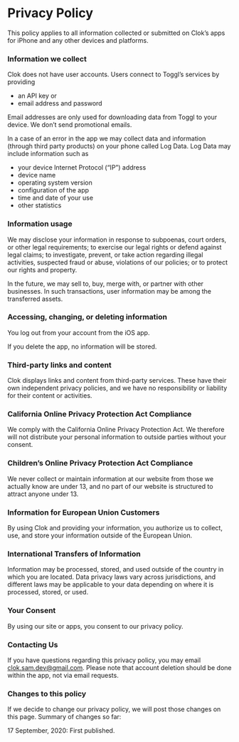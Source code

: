 # Privacy Policy
This policy applies to all information collected or submitted on Clok’s apps for iPhone and any other devices and platforms.

### Information we collect
Clok does not have user accounts. Users connect to Toggl’s services by providing 
- an API key or
- email address and password

Email addresses are only used for downloading data from Toggl to your device. We don’t send promotional emails.

In a case of an error in the app we may collect data and information (through third party products) on your phone called Log Data. Log Data may include information such as
- your device Internet Protocol (“IP”) address
- device name
- operating system version
- configuration of the app
- time and date of your use
- other statistics

### Information usage
We may disclose your information in response to subpoenas, court orders, or other legal requirements; to exercise our legal rights or defend against legal claims; to investigate, prevent, or take action regarding illegal activities, suspected fraud or abuse, violations of our policies; or to protect our rights and property.

In the future, we may sell to, buy, merge with, or partner with other businesses. In such transactions, user information may be among the transferred assets.

### Accessing, changing, or deleting information
You log out from your account from the iOS app.

If you delete the app, no information will be stored.

### Third-party links and content
Clok displays links and content from third-party services. These have their own independent privacy policies, and we have no responsibility or liability for their content or activities.

### California Online Privacy Protection Act Compliance
We comply with the California Online Privacy Protection Act. We therefore will not distribute your personal information to outside parties without your consent.

### Children’s Online Privacy Protection Act Compliance 
We never collect or maintain information at our website from those we actually know are under 13, and no part of our website is structured to attract anyone under 13.

### Information for European Union Customers
By using Clok and providing your information, you authorize us to collect, use, and store your information outside of the European Union.

### International Transfers of Information
Information may be processed, stored, and used outside of the country in which you are located. Data privacy laws vary across jurisdictions, and different laws may be applicable to your data depending on where it is processed, stored, or used.

### Your Consent
By using our site or apps, you consent to our privacy policy.

### Contacting Us
If you have questions regarding this privacy policy, you may email clok.sam.dev@gmail.com. Please note that account deletion should be done within the app, not via email requests.

### Changes to this policy
If we decide to change our privacy policy, we will post those changes on this page. Summary of changes so far:

17 September, 2020: First published.
